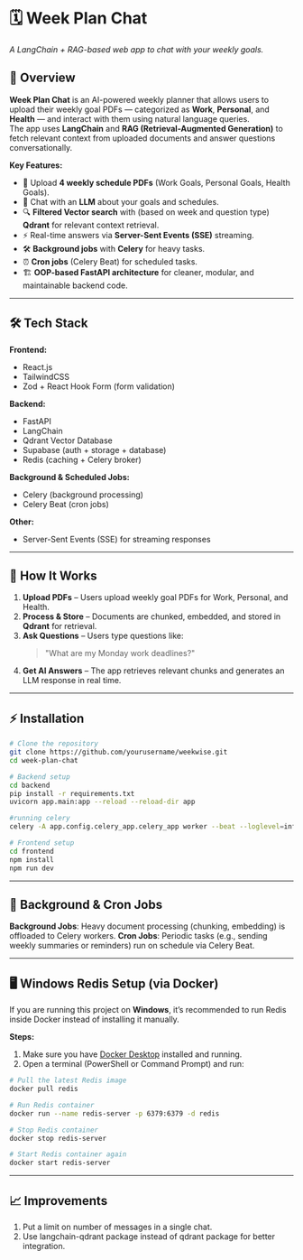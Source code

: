 # 🗓️ Week Plan Chat
*A LangChain + RAG-based web app to chat with your weekly goals.*

## 📌 Overview
**Week Plan Chat** is an AI-powered weekly planner that allows users to upload their weekly goal PDFs — categorized as **Work**, **Personal**, and **Health** — and interact with them using natural language queries.  
The app uses **LangChain** and **RAG (Retrieval-Augmented Generation)** to fetch relevant context from uploaded documents and answer questions conversationally.

**Key Features:**
- 📂 Upload **4 weekly schedule PDFs** (Work Goals, Personal Goals, Health Goals).
- 💬 Chat with an **LLM** about your goals and schedules.
- 🔍 **Filtered Vector search** with (based on week and question type) **Qdrant** for relevant context retrieval.
- ⚡ Real-time answers via **Server-Sent Events (SSE)** streaming.
- 🛠️ **Background jobs** with **Celery** for heavy tasks.
- ⏰ **Cron jobs** (Celery Beat) for scheduled tasks.
- 🏗️ **OOP-based FastAPI architecture** for cleaner, modular, and maintainable backend code.
---

## 🛠️ Tech Stack

**Frontend:**
- React.js
- TailwindCSS
- Zod + React Hook Form (form validation)

**Backend:**
- FastAPI
- LangChain
- Qdrant Vector Database
- Supabase (auth + storage + database)
- Redis (caching + Celery broker)

**Background & Scheduled Jobs:**
- Celery (background processing)
- Celery Beat (cron jobs)

**Other:**
- Server-Sent Events (SSE) for streaming responses

---

## 🚀 How It Works
1. **Upload PDFs** – Users upload weekly goal PDFs for Work, Personal, and Health.
2. **Process & Store** – Documents are chunked, embedded, and stored in **Qdrant** for retrieval.
3. **Ask Questions** – Users type questions like:  
   > "What are my Monday work deadlines?"
4. **Get AI Answers** – The app retrieves relevant chunks and generates an LLM response in real time.

---

## ⚡ Installation

```bash
# Clone the repository
git clone https://github.com/yourusername/weekwise.git
cd week-plan-chat

# Backend setup
cd backend
pip install -r requirements.txt
uvicorn app.main:app --reload --reload-dir app

#running celery
celery -A app.config.celery_app.celery_app worker --beat --loglevel=info

# Frontend setup
cd frontend
npm install
npm run dev
```
---

## 📅 Background & Cron Jobs
**Background Jobs**: Heavy document processing (chunking, embedding) is offloaded to Celery workers.
**Cron Jobs**: Periodic tasks (e.g., sending weekly summaries or reminders) run on schedule via Celery Beat.

---

## 🖥️ Windows Redis Setup (via Docker)
If you are running this project on **Windows**, it’s recommended to run Redis inside Docker instead of installing it manually.

**Steps:**
1. Make sure you have [Docker Desktop](https://www.docker.com/products/docker-desktop/) installed and running.
2. Open a terminal (PowerShell or Command Prompt) and run:

```bash
# Pull the latest Redis image
docker pull redis

# Run Redis container
docker run --name redis-server -p 6379:6379 -d redis

# Stop Redis container
docker stop redis-server

# Start Redis container again
docker start redis-server
```

--- 
## 📈 Improvements
1. Put a limit on number of messages in a single chat.
2. Use langchain-qdrant package instead of qdrant package for better integration.
